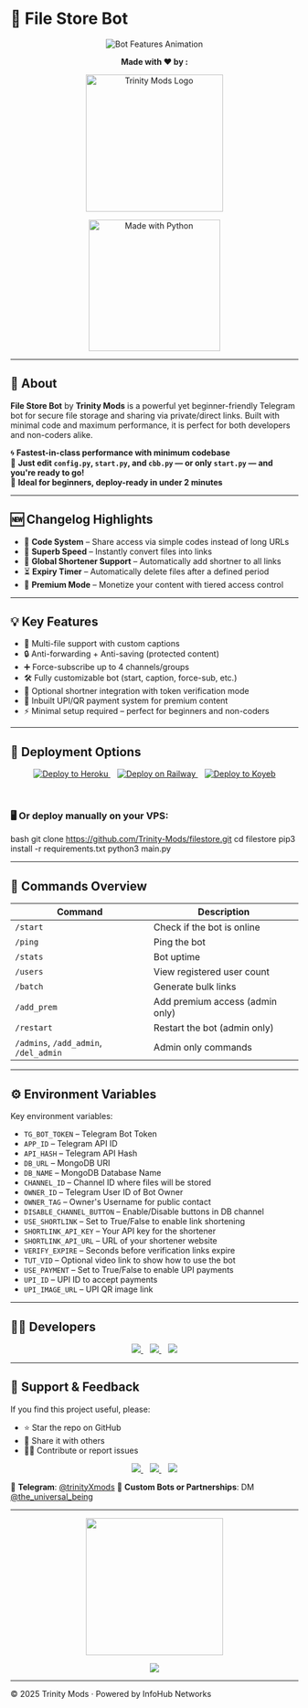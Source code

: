 # 📁 File Store Bot

<p align="center">
  <img src="https://readme-typing-svg.demolab.com?font=Fira+Code&size=24&duration=2000&pause=500&color=33FFAA&center=true&vCenter=true&width=700&height=60&lines=Trinity+Mods+File+Store+Bot;Store+Files+as+Private+Links;Convert+Files+to+Direct+Links;Enable+Premium+Access+for+Users;Add+Shortlinks+%26+Timers;Flexible%2C+Fast%2C+and+Secure" alt="Bot Features Animation">
</p>

<p align="center"><strong>Made with ❤️ by :</strong></p>

<p align="center">
  <img src="https://github.com/user-attachments/assets/f7653b1e-e2b1-4897-9de1-f830aca391b6" width="240px" alt="Trinity Mods Logo"/>
</p>

<p align="center">
  <a href="https://www.python.org">
    <img src="http://ForTheBadge.com/images/badges/made-with-python.svg" width="230px" alt="Made with Python">
  </a>
</p>

---

## 🤖 About

**File Store Bot** by **Trinity Mods** is a powerful yet beginner-friendly Telegram bot for secure file storage and sharing via private/direct links. Built with minimal code and maximum performance, it is perfect for both developers and non-coders alike.

🌀 **Fastest-in-class performance with minimum codebase**  
🔧 **Just edit `config.py`, `start.py`, and `cbb.py` — or only `start.py` — and you're ready to go!**  
🚀 **Ideal for beginners, deploy-ready in under 2 minutes**

---

## 🆕 Changelog Highlights

- 🔐 **Code System** – Share access via simple codes instead of long URLs  
- 🔁 **Superb Speed** – Instantly convert files into links  
- 🔗 **Global Shortener Support** – Automatically add shortner to all links  
- ⏳ **Expiry Timer** – Automatically delete files after a defined period  
- 💎 **Premium Mode** – Monetize your content with tiered access control  

---

## 💡 Key Features

- 📎 Multi-file support with custom captions  
- 🔒 Anti-forwarding + Anti-saving (protected content)  
- ➕ Force-subscribe up to 4 channels/groups  
- 🛠️ Fully customizable bot (start, caption, force-sub, etc.)  
- 🔗 Optional shortner integration with token verification mode  
- 💸 Inbuilt UPI/QR payment system for premium content  
- ⚡ Minimal setup required – perfect for beginners and non-coders

---

## 🚀 Deployment Options

<p align="center">
  <a href="https://heroku.com/deploy">
    <img src="https://www.herokucdn.com/deploy/button.svg" alt="Deploy to Heroku">
  </a>
  &nbsp;&nbsp;
  <a href="https://railway.app/new/template/1jKLr4">
    <img src="https://railway.app/button.svg" alt="Deploy on Railway">
  </a>
  &nbsp;&nbsp;
  <a href="https://app.koyeb.com/deploy?type=git&repository=github.com/Trinity-Mods/filestore&branch=main&name=TrinityFileBot">
    <img src="https://www.koyeb.com/static/images/deploy/button.svg" alt="Deploy to Koyeb">
  </a>
</p>

<br>

### 🖥️ Or deploy manually on your VPS:

bash
git clone https://github.com/Trinity-Mods/filestore.git
cd filestore
pip3 install -r requirements.txt
python3 main.py


---

## 📜 Commands Overview

| Command                               | Description                     |
| ------------------------------------- | ------------------------------- |
| `/start`                              | Check if the bot is online      |
| `/ping`                               | Ping the bot                    |
| `/stats`                              | Bot uptime                      |
| `/users`                              | View registered user count      |
| `/batch`                              | Generate bulk links             |
| `/add_prem`                           | Add premium access (admin only) |
| `/restart`                            | Restart the bot (admin only)    |
| `/admins`, `/add_admin`, `/del_admin` | Admin only commands             |

---

## ⚙️ Environment Variables

Key environment variables:

* `TG_BOT_TOKEN` – Telegram Bot Token
* `APP_ID` – Telegram API ID
* `API_HASH` – Telegram API Hash
* `DB_URL` – MongoDB URI
* `DB_NAME` – MongoDB Database Name
* `CHANNEL_ID` – Channel ID where files will be stored
* `OWNER_ID` – Telegram User ID of Bot Owner
* `OWNER_TAG` – Owner's Username for public contact
* `DISABLE_CHANNEL_BUTTON` – Enable/Disable buttons in DB channel
* `USE_SHORTLINK` – Set to True/False to enable link shortening
* `SHORTLINK_API_KEY` – Your API key for the shortener
* `SHORTLINK_API_URL` – URL of your shortener website
* `VERIFY_EXPIRE` – Seconds before verification links expire
* `TUT_VID` – Optional video link to show how to use the bot
* `USE_PAYMENT` – Set to True/False to enable UPI payments
* `UPI_ID` – UPI ID to accept payments
* `UPI_IMAGE_URL` – UPI QR image link

---

## 🧙‍♂️ Developers

<p align="center">
  <a href="https://t.me/the_universal_being">
    <img src="https://img.shields.io/badge/Ragnar_Lothbrok-Mastermind-1e3a8a?style=for-the-badge&logo=telegram&logoColor=white" />
  </a>
  &nbsp;&nbsp;
  <a href="https://t.me/velvetexams">
    <img src="https://img.shields.io/badge/Dr.Aarav_Assistant-7c3aed?style=for-the-badge&logo=telegram&logoColor=white" />
  </a>
  &nbsp;&nbsp;
  <a href="https://t.me/ZOX404">
    <img src="https://img.shields.io/badge/Z%E2%88%85X_Technician-f97316?style=for-the-badge&logo=telegram&logoColor=white" />
  </a>
</p>

---

## 🌟 Support & Feedback

If you find this project useful, please:

* ⭐ Star the repo on GitHub
* 📢 Share it with others
* 🧑‍💻 Contribute or report issues

<p align="center">
  <a href="https://github.com/Trinity-Mods">
    <img src="https://img.shields.io/badge/Follow_on-GitHub-000000?style=for-the-badge&logo=github" />
  </a>
  &nbsp;&nbsp;
  <a href="https://t.me/trinityXmods">
    <img src="https://img.shields.io/badge/Updates-via_Telegram-0088cc?style=for-the-badge&logo=telegram&logoColor=white" />
  </a>
  &nbsp;&nbsp;
  <a href="https://t.me/+WfkDPKF3ztpjZDI1">
    <img src="https://img.shields.io/badge/Support_Group-059669?style=for-the-badge&logo=telegram&logoColor=white" />
  </a>
</p>

📢 **Telegram**: [@trinityXmods](https://t.me/trinityXmods)
🤝 **Custom Bots or Partnerships**: DM [@the\_universal\_being](https://t.me/the_universal_being)

---

<!-- 🎉 Dancing Girl Vibe -->

<p align="center">
  <img src="https://camo.githubusercontent.com/4335cd9e8b0dda4aae66a8d754ed960b2814cb03e398dbbd36d69a395346dfcf/68747470733a2f2f692e70696e696d672e636f6d2f6f726967696e616c732f65322f34352f32372f65323435323734303863616235373265623461356164633861656333616662352e676966" width="240px" />
</p>

<!-- 🧠 Closing Typing Outro -->

<p align="center">
  <img src="https://readme-typing-svg.herokuapp.com?font=Fira+Code&size=20&duration=4000&pause=1000&color=22D3EE&center=true&vCenter=true&width=800&lines=This+isn't+just+a+repo+—+it's+a+revolution.;Ship+fast.+Secure+smart.+Support+the+tribe+⚡;" />
</p>

---

© 2025 Trinity Mods · Powered by InfoHub Networks
